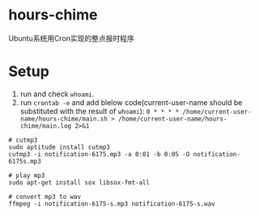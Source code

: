 # hours-chime
Ubuntu系统用Cron实现的整点报时程序

# Setup
1. run and check `whoami`.
2. run `crontab -e` and add blelow code(current-user-name should be substituted with the result of `whoami`):
`0 * * * * /home/current-user-name/hours-chime/main.sh > /home/current-user-name/hours-chime/main.log 2>&1`


~~~shell
# cutmp3
sudo aptitude install cutmp3
cutmp3 -i notification-6175.mp3 -a 0:01 -b 0:05 -O notification-6175s.mp3

# play mp3
sudo apt-get install sox libsox-fmt-all

# convert mp3 to wav
ffmpeg -i notification-6175-s.mp3 notification-6175-s.wav
 ~~~
